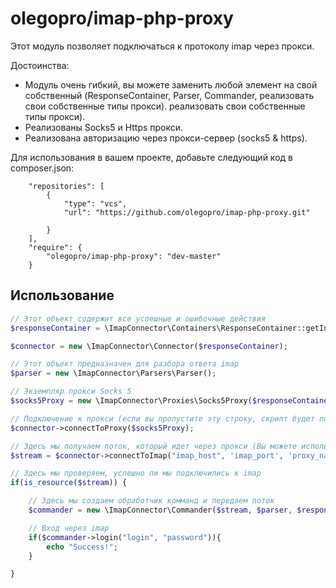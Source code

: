 # olegopro/imap-php-proxy

Этот модуль позволяет подключаться к протоколу imap через прокси.

Достоинства:
* Модуль очень гибкий, вы можете заменить любой элемент на свой собственный (ResponseContainer, Parser, Commander, реализовать свои собственные типы прокси).
реализовать свои собственные типы прокси).
* Реализованы Socks5 и Https прокси.
* Реализована авторизацию через прокси-сервер (socks5 & https).



Для использования в вашем проекте, добавьте следующий код в composer.json:

```
    "repositories": [
        {
            "type": "vcs",
            "url": "https://github.com/olegopro/imap-php-proxy.git"
           
        }
    ],
    "require": {
        "olegopro/imap-php-proxy": "dev-master"
    }
```

## Использование

```php
// Этот объект содержит все успешные и ошибочные действия
$responseContainer = \ImapConnector\Containers\ResponseContainer::getInstance();

$connector = new \ImapConnector\Connector($responseContainer);

// Этот объект предназначен для разбора ответа imap 
$parser = new \ImapConnector\Parsers\Parser();

// Экземпляр прокси Socks 5
$socks5Proxy = new \ImapConnector\Proxies\Socks5Proxy($responseContainer, "ip", 'port');

// Подключение к прокси (если вы пропустите эту строку, скрипт будет подключаться к imap напрямую, без прокси)
$connector->connectToProxy($socks5Proxy);

// Здесь мы получаем поток, который идет через прокси (Вы можете использовать этот поток в своем собственном порядк)
$stream = $connector->connectToImap("imap_host", 'imap_port', 'proxy_name', 'proxy_pass');

// Здесь мы проверяем, успешно ли мы подключились к imap
if(is_resource($stream)) {

    // Здесь мы создаем обработчик комманд и передаем поток
    $commander = new \ImapConnector\Commander($stream, $parser, $responseContainer);

    // Вход через imap
    if($commander->login("login", "password")){
        echo "Success!";
    }

}
```

